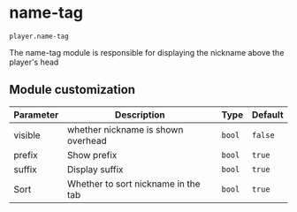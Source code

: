 # name-tag
`player.name-tag`

The name-tag module is responsible for displaying the nickname above the player's head

## Module customization

| Parameter | Description                         | Type   | Default |
| --------- | ----------------------------------- | ------ | ------- |
| visible   | whether nickname is shown overhead  | `bool` | `false` |
| prefix    | Show prefix                         | `bool` | `true`  |
| suffix    | Display suffix                      | `bool` | `true`  |
| Sort      | Whether to sort nickname in the tab | `bool` | `true`  |


